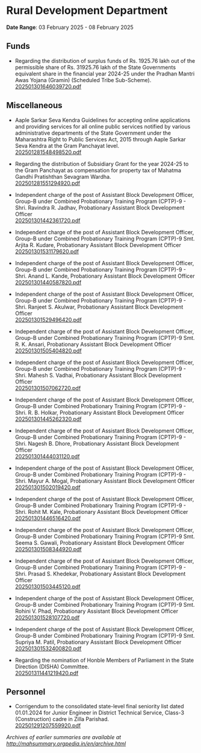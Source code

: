 # Rural Development Department

**Date Range**: 03 February 2025 - 08 February 2025


## Funds
- Regarding the distribution of surplus funds of Rs. 1925.76 lakh out of the permissible share of Rs. 31925.76 lakh of the State Governments equivalent share in the financial year 2024-25 under the Pradhan Mantri Awas Yojana (Gramin) (Scheduled Tribe Sub-Scheme).\
  [202501301646039720.pdf](https://gr.maharashtra.gov.in/Site/Upload/Government%20Resolutions/English/202501301646039720.pdf)

## Miscellaneous
- Aaple Sarkar Seva Kendra Guidelines for accepting online applications and providing services for all online public services notified by various administrative departments of the State Government under the Maharashtra Right to Public Services Act, 2015 through Aaple Sarkar Seva Kendra at the Gram Panchayat level.\
  [202501281548498520.pdf](https://gr.maharashtra.gov.in/Site/Upload/Government%20Resolutions/English/202501281548498520.pdf)

- Regarding the distribution of Subsidiary Grant for the year 2024-25 to the Gram Panchayat as compensation for property tax of Mahatma Gandhi Pratishthan Sevagram Wardha.\
  [202501281551294920.pdf](https://gr.maharashtra.gov.in/Site/Upload/Government%20Resolutions/English/202501281551294920.pdf)

- Independent charge of the post of Assistant Block Development Officer, Group-B under Combined Probationary Training Program (CPTP)-9 - Shri. Ravindra R. Jadhav, Probationary Assistant Block Development Officer\
  [202501301442361720.pdf](https://gr.maharashtra.gov.in/Site/Upload/Government%20Resolutions/English/202501301442361720.pdf)

- Independent charge of the post of Assistant Block Development Officer, Group-B under Combined Probationary Training Program (CPTP)-9  Smt. Arjita R. Kudare, Probationary Assistant Block Development Officer\
  [202501301531179620.pdf](https://gr.maharashtra.gov.in/Site/Upload/Government%20Resolutions/English/202501301531179620.pdf)

- Independent charge of the post of Assistant Block Development Officer, Group-B under Combined Probationary Training Program (CPTP)-9 - Shri. Anand L. Kande, Probationary Assistant Block Development Officer\
  [202501301440587820.pdf](https://gr.maharashtra.gov.in/Site/Upload/Government%20Resolutions/English/202501301440587820.pdf)

- Independent charge of the post of Assistant Block Development Officer, Group-B under Combined Probationary Training Program (CPTP)-9 - Shri. Ranjeet S. Akulwar, Probationary Assistant Block Development Officer\
  [202501301529496420.pdf](https://gr.maharashtra.gov.in/Site/Upload/Government%20Resolutions/English/202501301529496420.pdf)

- Independent charge of the post of Assistant Block Development Officer, Group-B under Combined Probationary Training Program (CPTP)-9  Smt. R. K. Ansari, Probationary Assistant Block Development Officer\
  [202501301505404820.pdf](https://gr.maharashtra.gov.in/Site/Upload/Government%20Resolutions/English/202501301505404820.pdf)

- Independent charge of the post of Assistant Block Development Officer, Group-B under Combined Probationary Training Program (CPTP)-9 - Shri. Mahesh S. Vadhai, Probationary Assistant Block Development Officer\
  [202501301507062720.pdf](https://gr.maharashtra.gov.in/Site/Upload/Government%20Resolutions/English/202501301507062720.pdf)

- Independent charge of the post of Assistant Block Development Officer, Group-B under Combined Probationary Training Program (CPTP)-9 - Shri. R. B. Holkar, Probationary Assistant Block Development Officer\
  [202501301445262320.pdf](https://gr.maharashtra.gov.in/Site/Upload/Government%20Resolutions/English/202501301445262320.pdf)

- Independent charge of the post of Assistant Block Development Officer, Group-B under Combined Probationary Training Program (CPTP)-9 - Shri. Nagesh B. Dhore, Probationary Assistant Block Development Officer\
  [202501301444031120.pdf](https://gr.maharashtra.gov.in/Site/Upload/Government%20Resolutions/English/202501301444031120.pdf)

- Independent charge of the post of Assistant Block Development Officer, Group-B under Combined Probationary Training Program (CPTP)-9 - Shri. Mayur A. Mogal, Probationary Assistant Block Development Officer\
  [202501301502019420.pdf](https://gr.maharashtra.gov.in/Site/Upload/Government%20Resolutions/English/202501301502019420.pdf)

- Independent charge of the post of Assistant Block Development Officer, Group-B under Combined Probationary Training Program (CPTP)-9 - Shri. Rohit M. Kale, Probationary Assistant Block Development Officer\
  [202501301446516420.pdf](https://gr.maharashtra.gov.in/Site/Upload/Government%20Resolutions/English/202501301446516420.pdf)

- Independent charge of the post of Assistant Block Development Officer, Group-B under Combined Probationary Training Program (CPTP)-9  Smt. Seema S. Gawali, Probationary Assistant Block Development Officer\
  [202501301508344920.pdf](https://gr.maharashtra.gov.in/Site/Upload/Government%20Resolutions/English/202501301508344920.pdf)

- Independent charge of the post of Assistant Block Development Officer, Group-B under Combined Probationary Training Program (CPTP)-9 - Shri. Prasad S. Khedekar, Probationary Assistant Block Development Officer\
  [202501301503445120.pdf](https://gr.maharashtra.gov.in/Site/Upload/Government%20Resolutions/English/202501301503445120.pdf)

- Independent charge of the post of Assistant Block Development Officer, Group-B under Combined Probationary Training Program (CPTP)-9  Smt. Rohini V. Phad, Probationary Assistant Block Development Officer\
  [202501301528107720.pdf](https://gr.maharashtra.gov.in/Site/Upload/Government%20Resolutions/English/202501301528107720.pdf)

- Independent charge of the post of Assistant Block Development Officer, Group-B under Combined Probationary Training Program (CPTP)-9  Smt. Supriya M. Patil, Probationary Assistant Block Development Officer\
  [202501301532400820.pdf](https://gr.maharashtra.gov.in/Site/Upload/Government%20Resolutions/English/202501301532400820.pdf)

- Regarding the nomination of Honble Members of Parliament in the State Direction (DISHA) Committee.\
  [202501311441219420.pdf](https://gr.maharashtra.gov.in/Site/Upload/Government%20Resolutions/English/202501311441219420.pdf)

## Personnel
- Corrigendum to the consolidated state-level final seniority list dated 01.01.2024 for Junior Engineer in District Technical Service, Class-3 (Construction) cadre in Zilla Parishad.\
  [202501291207559920.pdf](https://gr.maharashtra.gov.in/Site/Upload/Government%20Resolutions/English/202501291207559920.pdf)


*Archives of earlier summaries are available at http://mahsummary.orgpedia.in/en/archive.html*